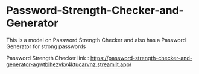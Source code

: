 # Password-Strength-Checker-and-Generator
This is a model on Password Strength Checker and also has a Password Generator for strong passwords

Password Strength Checker link : https://password-strength-checker-and-generator-agwtbihezvkv4ktucarvnz.streamlit.app/
